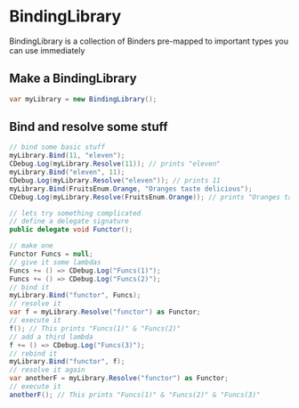 # BindingLibrary

BindingLibrary is a collection of Binders pre-mapped to important types you can use immediately

## Make a BindingLibrary

```csharp
var myLibrary = new BindingLibrary();
```

## Bind and resolve some stuff

```csharp
// bind some basic stuff
myLibrary.Bind(11, "eleven");
CDebug.Log(myLibrary.Resolve(11)); // prints "eleven"
myLibrary.Bind("eleven", 11);
CDebug.Log(myLibrary.Resolve("eleven")); // prints 11
myLibrary.Bind(FruitsEnum.Orange, "Oranges taste delicious");
CDebug.Log(myLibrary.Resolve(FruitsEnum.Orange)); // prints "Oranges taste delicious"

// lets try something complicated
// define a delegate signature
public delegate void Functor();

// make one
Functor Funcs = null;
// give it some lambdas
Funcs += () => CDebug.Log("Funcs(1)");
Funcs += () => CDebug.Log("Funcs(2)");
// bind it
myLibrary.Bind("functor", Funcs);
// resolve it 
var f = myLibrary.Resolve("functor") as Functor;
// execute it
f(); // This prints "Funcs(1)" & "Funcs(2)"
// add a third lambda
f += () => CDebug.Log("Funcs(3)");
// rebind it
myLibrary.Bind("functor", f);
// resolve it again
var anotherF = myLibrary.Resolve("functor") as Functor;
// execute it 
anotherF(); // This prints "Funcs(1)" & "Funcs(2)" & "Funcs(3)"
```